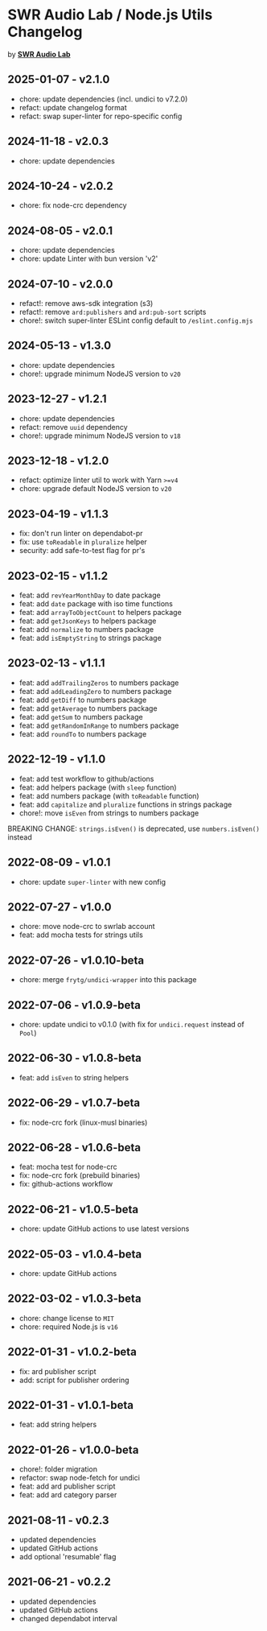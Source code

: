 # SWR Audio Lab / Node.js Utils Changelog

by [**SWR Audio Lab**](https://lab.swr.de/)

## 2025-01-07 - v2.1.0

- chore: update dependencies (incl. undici to v7.2.0)
- refact: update changelog format
- refact: swap super-linter for repo-specific config

## 2024-11-18 - v2.0.3

- chore: update dependencies

## 2024-10-24 - v2.0.2

- chore: fix node-crc dependency

## 2024-08-05 - v2.0.1

- chore: update dependencies
- chore: update Linter with bun version 'v2'

## 2024-07-10 - v2.0.0

- refact!: remove aws-sdk integration (s3)
- refact!: remove `ard:publishers` and `ard:pub-sort` scripts
- chore!: switch super-linter ESLint config default to `/eslint.config.mjs`

## 2024-05-13 - v1.3.0

- chore: update dependencies
- chore!: upgrade minimum NodeJS version to `v20`

## 2023-12-27 - v1.2.1

- chore: update dependencies
- refact: remove `uuid` dependency
- chore!: upgrade minimum NodeJS version to `v18`

## 2023-12-18 - v1.2.0

- refact: optimize linter util to work with Yarn `>=v4`
- chore: upgrade default NodeJS version to `v20`

## 2023-04-19 - v1.1.3

- fix: don't run linter on dependabot-pr
- fix: use `toReadable` in `pluralize` helper
- security: add safe-to-test flag for pr's

## 2023-02-15 - v1.1.2

- feat: add `revYearMonthDay` to date package
- feat: add `date` package with iso time functions
- feat: add `arrayToObjectCount` to helpers package
- feat: add `getJsonKeys` to helpers package
- feat: add `normalize` to numbers package
- feat: add `isEmptyString` to strings package

## 2023-02-13 - v1.1.1

- feat: add `addTrailingZeros` to numbers package
- feat: add `addLeadingZero` to numbers package
- feat: add `getDiff` to numbers package
- feat: add `getAverage` to numbers package
- feat: add `getSum` to numbers package
- feat: add `getRandomInRange` to numbers package
- feat: add `roundTo` to numbers package

## 2022-12-19 - v1.1.0

- feat: add test workflow to github/actions
- feat: add helpers package (with `sleep` function)
- feat: add numbers package (with `toReadable` function)
- feat: add `capitalize` and `pluralize` functions in strings package
- chore!: move `isEven` from strings to numbers package

BREAKING CHANGE: `strings.isEven()` is deprecated, use `numbers.isEven()` instead

## 2022-08-09 - v1.0.1

- chore: update `super-linter` with new config

## 2022-07-27 - v1.0.0

- chore: move node-crc to swrlab account
- feat: add mocha tests for strings utils

## 2022-07-26 - v1.0.10-beta

- chore: merge `frytg/undici-wrapper` into this package

## 2022-07-06 - v1.0.9-beta

- chore: update undici to v0.1.0 (with fix for `undici.request` instead of `Pool`)

## 2022-06-30 - v1.0.8-beta

- feat: add `isEven` to string helpers

## 2022-06-29 - v1.0.7-beta

- fix: node-crc fork (linux-musl binaries)

## 2022-06-28 - v1.0.6-beta

- feat: mocha test for node-crc
- fix: node-crc fork (prebuild binaries)
- fix: github-actions workflow

## 2022-06-21 - v1.0.5-beta

- chore: update GitHub actions to use latest versions

## 2022-05-03 - v1.0.4-beta

- chore: update GitHub actions

## 2022-03-02 - v1.0.3-beta

- chore: change license to `MIT`
- chore: required Node.js is `v16`

## 2022-01-31 - v1.0.2-beta

- fix: ard publisher script
- add: script for publisher ordering

## 2022-01-31 - v1.0.1-beta

- feat: add string helpers

## 2022-01-26 - v1.0.0-beta

- chore!: folder migration
- refactor: swap node-fetch for undici
- feat: add ard publisher script
- feat: add ard category parser

## 2021-08-11 - v0.2.3

- updated dependencies
- updated GitHub actions
- add optional 'resumable' flag

## 2021-06-21 - v0.2.2

- updated dependencies
- updated GitHub actions
- changed dependabot interval

